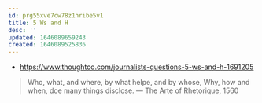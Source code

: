 ```yaml
---
id: prg55xve7cw78z1hribe5v1
title: 5 Ws and H
desc: ''
updated: 1646089659243
created: 1646089525836
---
```

- <https://www.thoughtco.com/journalists-questions-5-ws-and-h-1691205>

> Who, what, and where, by what helpe, and by whose,
Why, how and when, doe many things disclose.
— The Arte of Rhetorique, 1560
